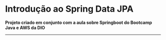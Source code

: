 # Introdução ao Spring Data JPA
**Projeto criado em conjunto com a aula sobre Springboot do Bootcamp Java e AWS da DIO**
- - -

